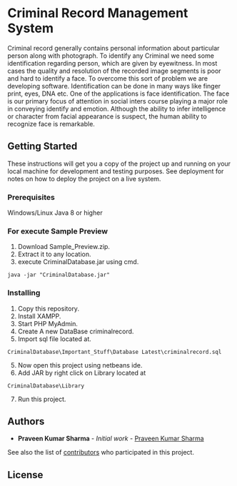 # Criminal Record Management System

Criminal record generally contains personal information about particular person along with photograph. To identify any Criminal we need some identification regarding person, which are given by eyewitness. In most cases the quality and resolution of the recorded image segments is poor and hard to identify a face. To overcome this sort of problem we are developing software. Identification can be done in many ways like finger print, eyes, DNA etc. One of the applications is face identification. The face is our primary focus of attention in social inters course playing a major role in conveying identify and emotion. Although the ability to infer intelligence or character from facial appearance is suspect, the human ability to recognize face is remarkable.

## Getting Started

These instructions will get you a copy of the project up and running on your local machine for development and testing purposes. See deployment for notes on how to deploy the project on a live system.

### Prerequisites

Windows/Linux
Java 8 or higher

### For execute Sample Preview

1. Download Sample_Preview.zip.
2. Extract it to any location.
2. execute CriminalDatabase.jar using cmd.
```
java -jar "CriminalDatabase.jar"
```


### Installing
1. Copy this repository.
2. Install XAMPP.
2. Start PHP MyAdmin.
3. Create A new DataBase criminalrecord.
4. Import sql file located at.
```
CriminalDatabase\Important_Stuff\Database Latest\criminalrecord.sql
```
5. Now open this project using netbeans ide.
6. Add JAR by right click on Library located at 
```
CriminalDatabase\Library
```
7. Run this project. 

## Authors

* **Praveen Kumar Sharma** - *Initial work* - [Praveen Kumar Sharma](https://github.com/Praveen101997)

See also the list of [contributors](https://github.com/your/project/contributors) who participated in this project.

## License
